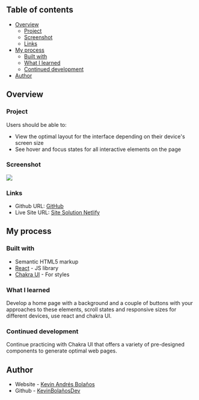 ## Table of contents

- [Overview](#overview)
  - [Project](#Project)
  - [Screenshot](#screenshot)
  - [Links](#links)
- [My process](#my-process)
  - [Built with](#built-with)
  - [What I learned](#what-i-learned)
  - [Continued development](#continued-development)
- [Author](#author)

## Overview

### Project

Users should be able to:

- View the optimal layout for the interface depending on their device's screen size
- See hover and focus states for all interactive elements on the page

### Screenshot

![](./src/assets/img/Screenshot2024-01-24at22-12-04ViteReact.png)

### Links

- Github URL: [GitHub](https://github.com/KevinBolanosDev/Chakra_UI)
- Live Site URL: [Site Solution Netlify](https://project-bike-chakra-ui.netlify.app/)

## My process

### Built with

- Semantic HTML5 markup
- [React](https://es.react.dev/) - JS library
- [Chakra UI](https://chakra-ui.com/) - For styles

### What I learned

Develop a home page with a background and a couple of buttons with your approaches to these elements, scroll states and responsive sizes for different devices, use react and chakra UI.

### Continued development

Continue practicing with Chakra UI that offers a variety of pre-designed components to generate optimal web pages.

## Author

- Website - [Kevin Andrés Bolaños](https://kevin-bolanos-dev-cv.netlify.app/)
- Github - [KevinBolañosDev](https://github.com/KevinBolanosDev)